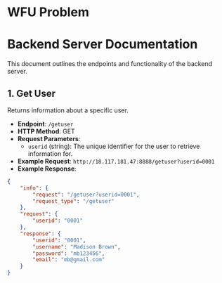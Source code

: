 WFU Problem
===========================

# Backend Server Documentation

This document outlines the endpoints and functionality of the backend server.

## 1. Get User

Returns information about a specific user.

- **Endpoint**: `/getuser`
- **HTTP Method**: GET
- **Request Parameters**:
  - `userid` (string): The unique identifier for the user to retrieve information for.
- **Example Request**: `http://18.117.181.47:8888/getuser?userid=0001`
- **Example Response**:

```json
{
    "info": {
        "request": "/getuser?userid=0001",
        "request_type": "/getuser"
    },
    "request": {
        "userid": "0001"
    },
    "response": {
        "userid": "0001",
        "username": "Madison Brown",
        "password": "mb123456",
        "email": "mb@gmail.com"
    }
}
```


